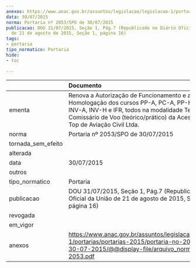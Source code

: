 ```yaml
---
anexos: https://www.anac.gov.br/assuntos/legislacao/legislacao-1/portarias/portarias-2015/portaria-no-2053-spo-de-30-07-2015/@@display-file/arquivo_norma/PA2015-2053.pdf
data: 30/07/2015
norma: Portaria nº 2053/SPO de 30/07/2015
publicacao: DOU 31/07/2015, Seção 1, Pág.7 (Republicado no Diário Oficial da União
  de 21 de agosto de 2015, Seção 1, página 16)
tags:
- portaria
tipo_normatico: Portaria
hide: 
- toc 
 
---
```


|                    | Documento                                                                                                                                                                                                                      |
|:-------------------|:-------------------------------------------------------------------------------------------------------------------------------------------------------------------------------------------------------------------------------|
| ementa             | Renova a Autorização de Funcionamento e a Homologação dos cursos PP-A, PC-A, PP-H, PC-H, INV-A, INV-H e IFR, todos na modalidade Teórico; e Comissário de Voo (teórico/prático) da Aces High Escola Top de Aviação Civil Ltda. |
| norma              | Portaria nº 2053/SPO de 30/07/2015                                                                                                                                                                                             |
| tornada_sem_efeito |                                                                                                                                                                                                                                |
| alterada           |                                                                                                                                                                                                                                |
| data               | 30/07/2015                                                                                                                                                                                                                     |
| outros             |                                                                                                                                                                                                                                |
| tipo_normatico     | Portaria                                                                                                                                                                                                                       |
| publicacao         | DOU 31/07/2015, Seção 1, Pág.7 (Republicado no Diário Oficial da União de 21 de agosto de 2015, Seção 1, página 16)                                                                                                            |
| revogada           |                                                                                                                                                                                                                                |
| em_vigor           |                                                                                                                                                                                                                                |
| anexos             | https://www.anac.gov.br/assuntos/legislacao/legislacao-1/portarias/portarias-2015/portaria-no-2053-spo-de-30-07-2015/@@display-file/arquivo_norma/PA2015-2053.pdf                                                              |